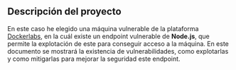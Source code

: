 ## Descripción del proyecto

En este caso he elegido una máquina vulnerable de la plataforma [Dockerlabs](https://dockerlabs.es), en la cuál existe un endpoint vulnerable de **Node.js**, que permite la explotación de este para conseguir acceso a la máquina. En este documento se mostrará la existencia de vulnerabilidades, como explotarlas y como mitigarlas para mejorar la seguridad este endpoint. 
